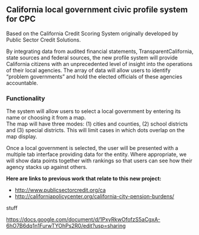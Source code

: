 
## California local government civic profile system for CPC
Based on the California Credit Scoring System originally developed by Public Sector Credit  Solutions.

By integrating data from audited financial statements, TransparentCalifornia, state sources and federal
sources, the new profile system will provide California citizens with an unprecedented level of insight 
into the operations of their local agencies. The array of data will allow users to identify “problem 
governments” and hold the elected officials of these agencies accountable.

### Functionality

The system will allow users to select a local government by entering its name or choosing it from a map.  
The map will have three modes: (1) cities and counties, (2) school districts and (3) special districts.  This 
will limit cases in which dots overlap on the map display.

Once a local government is selected, the user will be presented with a multiple tab interface providing 
data for the entity.  Where appropriate, we will show data points together with rankings so that users 
can see how their agency stacks up against others.


**Here are links to previous work that relate to this new project:**
*  http://www.publicsectorcredit.org/ca <br>
*  http://californiapolicycenter.org/california-city-pension-burdens/

stuff

https://docs.google.com/document/d/1PxyRkwOfofzS5aCgxA-6hO7B6dq1n1FurwTYOhPs2R0/edit?usp=sharing

